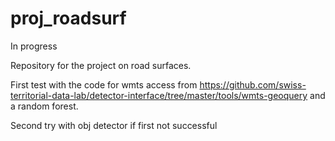 # proj_roadsurf

In progress

Repository for the project on road surfaces.

First test with the code for wmts access from https://github.com/swiss-territorial-data-lab/detector-interface/tree/master/tools/wmts-geoquery and a random forest.

Second try with obj detector if first not successful
